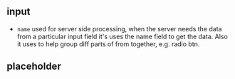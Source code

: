 ## input
- `name` used for server side processing, when the server needs the data from a particular input field  it's uses the name field to get the data. Also it uses to help group diff parts of from together, e.g. radio btn. 

## placeholder